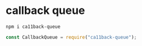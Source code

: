 # callback queue

<pre><code>npm i ca11back-queue</code></pre>

```javascript
const CallbackQueue = require("ca11back-queue");
```
